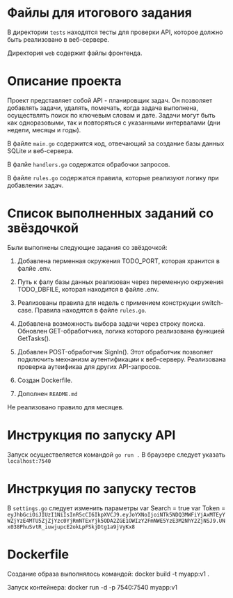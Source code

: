 # Файлы для итогового задания

В директории `tests` находятся тесты для проверки API, которое должно быть реализовано в веб-сервере.

Директория `web` содержит файлы фронтенда.


# Описание проекта 

Проект представляет собой API - планировщик задач. Он позволяет добавлять задачи, удалять, помечать, когда задача выполнена, осуществлять поиск по ключевым словам и дате. Задачи могут быть как одноразовыми, так и повторяться с указанными интервалами (дни недели, месяцы и годы). 

В файле `main.go` содержится код, отвечающий за создание базы данных SQLite и веб-сервера. 

В фалйе `handlers.go` содержатся обрабочки запросов.

В файле `rules.go` содержатся правила, которые реализуют логику при добавлении задач. 


# Список выполненных заданий со звёздочкой

Были выполнены следующие задания со звёздочкой:
1. Добавлена перменная окружения TODO_PORT, которая хранится в фалйе .env.

2. Путь к фалу базы данных реализован через переменную окружения TODO_DBFILE, которая находится в файле .env.

3. Реализованы правила для недель с примением констркуции switch-case. Правила находятся в файле `rules.go`. 

4. Добавлена возможность выбора задачи через строку поиска. Обновлен GET-обработчика, логика которого реализована функцией GetTasks().

5. Добавлен POST-обработчик SignIn(). Этот обработчик позволяет подключить мехнанизм аутентификации к веб-серверу. 
Реализована проверка аутеификаа для других API-запросов. 

6. Создан Dockerfile. 

7. Дополнен `README.md` 


Не реализовано правило для месяцев.


# Инструкция по запуску API

Запуск осуществеляется командой `go run .`
В браузере следует указать `localhost:7540`


# Инстркуция по запуску тестов 

В `settings.go` следует изменить параметры 
var Search = true
var Token = `eyJhbGciOiJIUzI1NiIsInR5cCI6IkpXVCJ9.eyJoYXNoIjoiNTk5NDQ3MWFiYjAxMTEyYWZjYzE4MTU5ZjZjYzc0YjRmNTExYjk5ODA2ZGE1OWIzY2FmNWE5YzE3M2NhY2ZjNSJ9.UNx038PhuSvtR_iuwjupcE2okLpFSkjDtg1a9jVyKx8`


# Dockerfile
Создание образа выполнялось командой:
docker build -t myapp:v1 .

Запуск контейнера:
docker run -d -p 7540:7540 myapp:v1